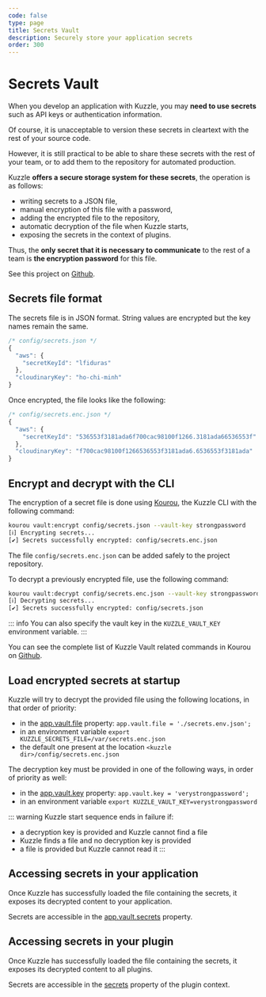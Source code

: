 ```yaml
---
code: false
type: page
title: Secrets Vault
description: Securely store your application secrets
order: 300
---
```


# Secrets Vault

When you develop an application with Kuzzle, you may **need to use secrets** such as API keys or authentication information.

Of course, it is unacceptable to version these secrets in cleartext with the rest of your source code.

However, it is still practical to be able to share these secrets with the rest of your team, or to add them to the repository for automated production.

Kuzzle **offers a secure storage system for these secrets**, the operation is as follows:
  - writing secrets to a JSON file,
  - manual encryption of this file with a password,
  - adding the encrypted file to the repository,
  - automatic decryption of the file when Kuzzle starts,
  - exposing the secrets in the context of plugins.

Thus, the **only secret that it is necessary to communicate** to the rest of a team is **the encryption password** for this file.

See this project on [Github](https://github.com/kuzzleio/kuzzle-vault).

## Secrets file format

The secrets file is in JSON format. String values are encrypted but the key names remain the same.

```js
/* config/secrets.json */
{
  "aws": {
    "secretKeyId": "lfiduras"
  },
  "cloudinaryKey": "ho-chi-minh"
}
```

Once encrypted, the file looks like the following:

```js
/* config/secrets.enc.json */
{
  "aws": {
    "secretKeyId": "536553f3181ada6f700cac98100f1266.3181ada66536553f"
  },
  "cloudinaryKey": "f700cac98100f1266536553f3181ada6.6536553f3181ada"
}
```

## Encrypt and decrypt with the CLI

The encryption of a secret file is done using [Kourou](https://github.com/kuzzleio/kourou), the Kuzzle CLI with the following command:

```bash
kourou vault:encrypt config/secrets.json --vault-key strongpassword
[ℹ] Encrypting secrets...
[✔] Secrets successfully encrypted: config/secrets.enc.json
```

The file `config/secrets.enc.json` can be added safely to the project repository.

To decrypt a previously encrypted file, use the following command:

```bash
kourou vault:decrypt config/secrets.enc.json --vault-key strongpassword
[ℹ] Decrypting secrets...
[✔] Secrets successfully encrypted: config/secrets.json
```

::: info
You can also specify the vault key in the `KUZZLE_VAULT_KEY` environment variable.
:::

You can see the complete list of Kuzzle Vault related commands in Kourou on [Github](https://github.com/kuzzleio/kourou/#kourou-vaultadd-secrets-file-key-value).

## Load encrypted secrets at startup

Kuzzle will try to decrypt the provided file using the following locations, in that order of priority:
  - in the [app.vault.file](/core/2/framework/classes/backend-vault/properties) property: `app.vault.file = './secrets.env.json';`
  - in an environment variable `export KUZZLE_SECRETS_FILE=/var/secrets.enc.json`
  - the default one present at the location `<kuzzle dir>/config/secrets.enc.json`

The decryption key must be provided in one of the following ways, in order of priority as well:
  - in the [app.vault.key](/core/2/framework/classes/backend-vault/properties) property: `app.vault.key = 'verystrongpassword';`
  - in an environment variable `export KUZZLE_VAULT_KEY=verystrongpassword`

::: warning
Kuzzle start sequence ends in failure if:
  - a decryption key is provided and Kuzzle cannot find a file
  - Kuzzle finds a file and no decryption key is provided
  - a file is provided but Kuzzle cannot read it
:::

## Accessing secrets in your application

<SinceBadge version="2.8.0" />

Once Kuzzle has successfully loaded the file containing the secrets, it exposes its decrypted content to your application.

Secrets are accessible in the [app.vault.secrets](/core/2/framework/classes/backend-vault/properties) property.

## Accessing secrets in your plugin

Once Kuzzle has successfully loaded the file containing the secrets, it exposes its decrypted content to all plugins.

Secrets are accessible in the [secrets](/core/2/framework/classes/plugin-context/properties) property of the plugin context.
